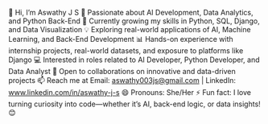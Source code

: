 👋 Hi, I’m Aswathy J S
👀 Passionate about AI Development, Data Analytics, and Python Back-End
🌱 Currently growing my skills in Python, SQL, Django, and Data Visualization
💡 Exploring real-world applications of AI, Machine Learning, and Back-End Development
📊 Hands-on experience with internship projects, real-world datasets, and exposure to platforms like Django
💻 Interested in roles related to AI Developer, Python Developer, and Data Analyst
🤝 Open to collaborations on innovative and data-driven projects
📫 Reach me at 
Email: aswathy003js@gmail.com | LinkedIn: www.linkedin.com/in/aswathy-j-s
😄 Pronouns: She/Her
⚡ Fun fact: I love turning curiosity into code—whether it’s AI, back-end logic, or data insights! 😊

<!---
AswathyachuJS/AswathyachuJS is a ✨ special ✨ repository because its `README.md` (this file) appears on your GitHub profile.
You can click the Preview link to take a look at your changes.
--->
